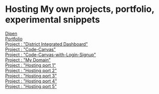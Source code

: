 # Hosting My own projects, portfolio, experimental snippets
<a href="Dipen.html">Dipen</a>
<br>
<a href="https://portfolio-mdgq.onrender.com">Portfolio</a>
<br>
<a href="https://didfrontend.onrender.com/">Project : "District Integrated Dashboard"</a>
<br>
<a href="Project-CodeCanvas\Code-Canvas-Landing-Page.html">Project : "Code-Canvas"</a>
<br>
<a href="Project-CodeCanvas-Login-Signup/Code-Canvas-Landing-Page.html">Project : "Code-Canvas-with-Login-Signup"</a>
<br>
<a href="https://www.alynor.wiki">Project : "My Domain"</a><br>
<a href="https://1.alynor.wiki">Project : "Hosting port 1"</a><br>
<a href="https://2.alynor.wiki">Project : "Hosting port 2"</a><br>
<a href="https://3.alynor.wiki">Project : "Hosting port 3"</a><br>
<a href="https://4.alynor.wiki">Project : "Hosting port 4"</a><br>
<a href="https://5.alynor.wiki">Project : "Hosting port 5"</a><br>
